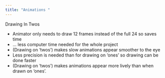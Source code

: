 ```yaml
---
title: "Animations "
--- 
```

Drawing In Twos

- Animator only needs to draw 12 frames instead of the full 24 so saves time 
- ... less computer time needed for the whole project
- (Drawing on ‘twos’) makes slow animations appear smoother to the eye
- Less precision  is needed than for drawing on ‘ones’ so drawing can be done faster
- (Drawing on ‘twos’) makes animations appear more lively  than when drawn on ‘ones’.

